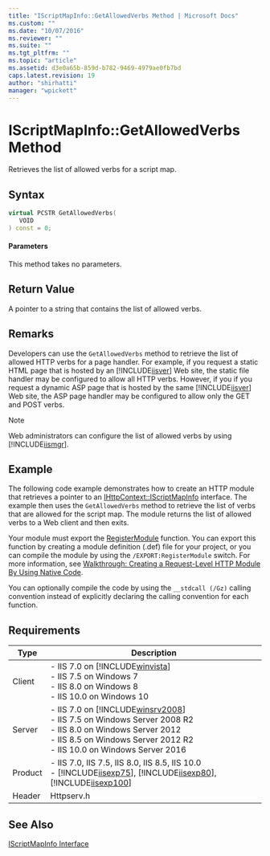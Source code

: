 ```yaml
---
title: "IScriptMapInfo::GetAllowedVerbs Method | Microsoft Docs"
ms.custom: ""
ms.date: "10/07/2016"
ms.reviewer: ""
ms.suite: ""
ms.tgt_pltfrm: ""
ms.topic: "article"
ms.assetid: d3e0a65b-859d-b782-9469-4979ae0fb7bd
caps.latest.revision: 19
author: "shirhatti"
manager: "wpickett"
---
```

# IScriptMapInfo::GetAllowedVerbs Method
Retrieves the list of allowed verbs for a script map.  
  
## Syntax  
  
```cpp  
virtual PCSTR GetAllowedVerbs(  
   VOID  
) const = 0;  
```  
  
#### Parameters  
 This method takes no parameters.  
  
## Return Value  
 A pointer to a string that contains the list of allowed verbs.  
  
## Remarks  
 Developers can use the `GetAllowedVerbs` method to retrieve the list of allowed HTTP verbs for a page handler. For example, if you request a static HTML page that is hosted by an [!INCLUDE[iisver](../../wmi-provider/includes/iisver-md.md)] Web site, the static file handler may be configured to allow all HTTP verbs. However, if you if you request a dynamic ASP page that is hosted by the same [!INCLUDE[iisver](../../wmi-provider/includes/iisver-md.md)] Web site, the ASP page handler may be configured to allow only the GET and POST verbs.  
  
> [!NOTE]
>  Web administrators can configure the list of allowed verbs by using [!INCLUDE[iismgr](../../wmi-provider/includes/iismgr-md.md)].  
  
## Example  
 The following code example demonstrates how to create an HTTP module that retrieves a pointer to an [IHttpContext::IScriptMapInfo](../../web-development-reference\webdev-native-api-reference/iscriptmapinfo-interface.md) interface. The example then uses the `GetAllowedVerbs` method to retrieve the list of verbs that are allowed for the script map. The module returns the list of allowed verbs to a Web client and then exits.  
  
<!-- TODO: review snippet reference  [!CODE [IScriptMapInfoGetAllowedVerbs#1](IScriptMapInfoGetAllowedVerbs#1)]  -->  
  
 Your module must export the [RegisterModule](../../web-development-reference\webdev-native-api-reference/pfn-registermodule-function.md) function. You can export this function by creating a module definition (.def) file for your project, or you can compile the module by using the `/EXPORT:RegisterModule` switch. For more information, see [Walkthrough: Creating a Request-Level HTTP Module By Using Native Code](../../web-development-reference\native-code-development-overview\walkthrough-creating-a-request-level-http-module-by-using-native-code.md).  
  
 You can optionally compile the code by using the `__stdcall (/Gz)` calling convention instead of explicitly declaring the calling convention for each function.  
  
## Requirements  
  
|Type|Description|  
|----------|-----------------|  
|Client|-   IIS 7.0 on [!INCLUDE[winvista](../../wmi-provider/includes/winvista-md.md)]<br />-   IIS 7.5 on Windows 7<br />-   IIS 8.0 on Windows 8<br />-   IIS 10.0 on Windows 10|  
|Server|-   IIS 7.0 on [!INCLUDE[winsrv2008](../../wmi-provider/includes/winsrv2008-md.md)]<br />-   IIS 7.5 on Windows Server 2008 R2<br />-   IIS 8.0 on Windows Server 2012<br />-   IIS 8.5 on Windows Server 2012 R2<br />-   IIS 10.0 on Windows Server 2016|  
|Product|-   IIS 7.0, IIS 7.5, IIS 8.0, IIS 8.5, IIS 10.0<br />-   [!INCLUDE[iisexp75](../../web-development-reference/native-code-api-reference/includes/iisexp75-md.md)], [!INCLUDE[iisexp80](../../web-development-reference/native-code-api-reference/includes/iisexp80-md.md)], [!INCLUDE[iisexp100](../../web-development-reference/native-code-api-reference/includes/iisexp100-md.md)]|  
|Header|Httpserv.h|  
  
## See Also  
 [IScriptMapInfo Interface](../../web-development-reference\webdev-native-api-reference/iscriptmapinfo-interface.md)